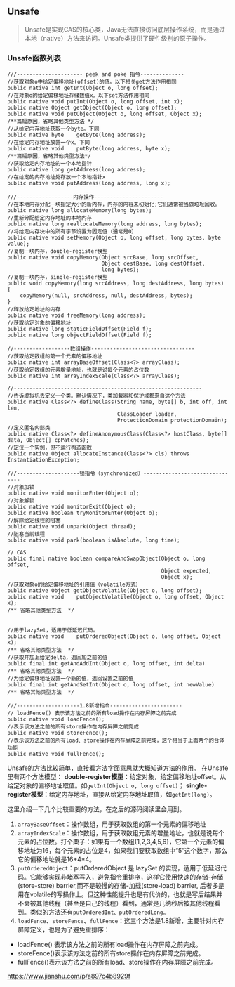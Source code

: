 

## Unsafe

> Unsafe是实现CAS的核心类，Java无法直接访问底层操作系统，而是通过本地（native）方法来访问。Unsafe类提供了硬件级别的原子操作。

### Unsafe函数列表

```
///--------------------- peek and poke 指令--------------
//获取对象o中给定偏移地址(offset)的值。以下相关get方法作用相同
public native int getInt(Object o, long offset);
//在对象o的给定偏移地址存储数值x。以下set方法作用相同
public native void putInt(Object o, long offset, int x);
public native Object getObject(Object o, long offset);
public native void putObject(Object o, long offset, Object x);
/**篇幅原因，省略其他类型方法 */
//从给定内存地址获取一个byte。下同
public native byte    getByte(long address);
//在给定内存地址放置一个x。下同
public native void    putByte(long address, byte x);
/**篇幅原因，省略其他类型方法*/
//获取给定内存地址的一个本地指针
public native long getAddress(long address);
//在给定的内存地址处存放一个本地指针x
public native void putAddress(long address, long x);

///------------------内存操作----------------------
//在本地内存分配一块指定大小的新内存，内存的内容未初始化;它们通常被当做垃圾回收。
public native long allocateMemory(long bytes);
//重新分配给定内存地址的本地内存
public native long reallocateMemory(long address, long bytes);
//将给定内存块中的所有字节设置为固定值（通常是0）
public native void setMemory(Object o, long offset, long bytes, byte value);
//复制一块内存，double-register模型
public native void copyMemory(Object srcBase, long srcOffset,
                              Object destBase, long destOffset,
                              long bytes);
//复制一块内存，single-register模型
public void copyMemory(long srcAddress, long destAddress, long bytes) {
    copyMemory(null, srcAddress, null, destAddress, bytes);
}
//释放给定地址的内存
public native void freeMemory(long address);
//获取给定对象的偏移地址
public native long staticFieldOffset(Field f);
public native long objectFieldOffset(Field f);

//------------------数组操作---------------------------------
//获取给定数组的第一个元素的偏移地址
public native int arrayBaseOffset(Class<?> arrayClass);
//获取给定数组的元素增量地址，也就是说每个元素的占位数
public native int arrayIndexScale(Class<?> arrayClass);

//------------------------------------------------------------
//告诉虚拟机去定义一个类。默认情况下，类加载器和保护域都来自这个方法
public native Class<?> defineClass(String name, byte[] b, int off, int len,
                                   ClassLoader loader,
                                   ProtectionDomain protectionDomain);
//定义匿名内部类
public native Class<?> defineAnonymousClass(Class<?> hostClass, byte[] data, Object[] cpPatches);
//定位一个实例，但不运行构造函数
public native Object allocateInstance(Class<?> cls) throws InstantiationException;

///--------------------锁指令（synchronized）-------------------------------
//对象加锁
public native void monitorEnter(Object o);
//对象解锁
public native void monitorExit(Object o);
public native boolean tryMonitorEnter(Object o);
//解除给定线程的阻塞
public native void unpark(Object thread);
//阻塞当前线程
public native void park(boolean isAbsolute, long time);

// CAS
public final native boolean compareAndSwapObject(Object o, long offset,
                                                 Object expected,
                                                 Object x);
//获取对象o的给定偏移地址的引用值（volatile方式）
public native Object getObjectVolatile(Object o, long offset);
public native void    putObjectVolatile(Object o, long offset, Object x);
/** 省略其他类型方法  */


//用于lazySet，适用于低延迟代码。
public native void    putOrderedObject(Object o, long offset, Object x);
/** 省略其他类型方法  */
//获取并加上给定delta，返回加之前的值
public final int getAndAddInt(Object o, long offset, int delta)
/** 省略其他类型方法  */
//为给定偏移地址设置一个新的值，返回设置之前的值
public final int getAndSetInt(Object o, long offset, int newValue)
/** 省略其他类型方法  */

///--------------------1.8新增指令-----------------------
// loadFence() 表示该方法之前的所有load操作在内存屏障之前完成
public native void loadFence();
//表示该方法之前的所有store操作在内存屏障之前完成
public native void storeFence();
//表示该方法之前的所有load、store操作在内存屏障之前完成，这个相当于上面两个的合体功能
public native void fullFence();
```

Unsafe的方法比较简单，直接看方法字面意思就大概知道方法的作用。
 在Unsafe里有两个方法模型：
 **double-register模型**：给定对象，给定偏移地址offset。从给定对象的偏移地址取值。如`getInt(Object o, long offset)`；
 **single-register模型**：给定内存地址，直接从给定内存地址取值，如`getInt(long)`。

这里介绍一下几个比较重要的方法，在之后的源码阅读里会用到。

1.  `arrayBaseOffset`：操作数组，用于获取数组的第一个元素的偏移地址
2.  `arrayIndexScale`：操作数组，用于获取数组元素的增量地址，也就是说每个元素的占位数。打个栗子：如果有一个数组{1,2,3,4,5,6}，它第一个元素的偏移地址为16，每个元素的占位是4，如果我们要获取数组中“5”这个数字，那么它的偏移地址就是16+4*4。
3.  `putOrderedObject`：putOrderedObject 是 lazySet 的实现，适用于低延迟代码。它能够实现非堵塞写入，避免指令重排序，这样它使用快速的存储-存储(store-store) barrier,而不是较慢的存储-加载(store-load) barrier, 后者多是用在volatile的写操作上。但这种性能提升也是有代价的，也就是写后结果并不会被其他线程（甚至是自己的线程）看到，通常是几纳秒后被其他线程看到。类似的方法还有`putOrderedInt、putOrderedLong`。
4.  `loadFence`、`storeFence`、`fullFence`：这三个方法是1.8新增，主要针对内存屏障定义，也是为了避免重排序：

- loadFence() 表示该方法之前的所有load操作在内存屏障之前完成。
- storeFence()表示该方法之前的所有store操作在内存屏障之前完成。
- fullFence()表示该方法之前的所有load、store操作在内存屏障之前完成。

 

 

 

https://www.jianshu.com/p/a897c4b8929f